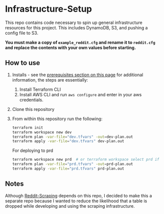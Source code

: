 # Infrastructure-Setup

This repo contains code necessary to spin up general infrastructure resources for this project. This includes DynamoDB, S3, and pushing a config file to S3. 

**You must make a copy of `example_reddit.cfg` and rename it to `reddit.cfg` and replace the contents with your own values before starting.**

## How to use

1. Installs - see the [prerequisites section on this page](https://developer.hashicorp.com/terraform/tutorials/aws-get-started/aws-build#prerequisites) for additional information, the steps are essentially:
    1. Install Terraform CLI
    2. Install AWS CLI and run `aws configure` and enter in your aws credentials.
2. Clone this repository 
3. From within this repository run the following:
  
    ```sh
    terraform init
    terraform workspace new dev
    terraform plan -var-file="dev.tfvars" -out=dev-plan.out
    terraform apply -var-file="dev.tfvars" dev-plan.out
    ```

    For deploying to prd

    ```sh
    terraform workspace new prd  # or terraform workspace select prd if already created
    terraform plan -var-file="prd.tfvars" -out=prd-plan.out
    terraform apply -var-file="prd.tfvars" prd-plan.out
    ```

## Notes

Although [Reddit-Scraping](https://github.com/ViralRedditPosts/Reddit-Scraping) depends on this repo, I decided to make this a separate repo because I wanted to reduce the likelihood that a table is dropped while developing and using the scraping infrastructure.